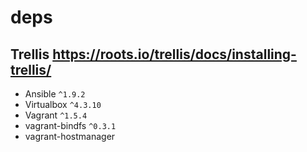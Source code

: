 # deps

## Trellis https://roots.io/trellis/docs/installing-trellis/

* Ansible `^1.9.2`
* Virtualbox `^4.3.10`
* Vagrant `^1.5.4`
 * vagrant-bindfs `^0.3.1`
 * vagrant-hostmanager
